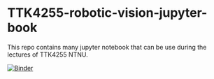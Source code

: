 # TTK4255-robotic-vision-jupyter-book
This repo contains many jupyter notebook that can be use during the lectures of TTK4255 NTNU.

[![Binder](https://mybinder.org/badge_logo.svg)](https://mybinder.org/v2/gh/Mauhing/TTK4255-robotic-vision-jupyter-book/main)
